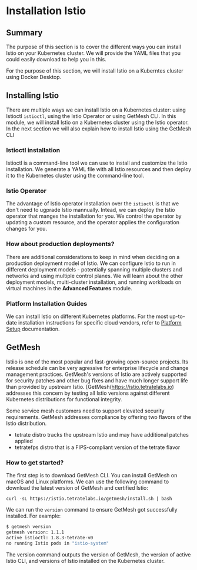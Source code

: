 # Installation Istio

## Summary

The purpose of this section is to cover the different ways you can install Istio on your Kubernetes cluster. We will provide the YAML files that you could easily download to help you in this. 

For the purpose of this section, we will install Istio on a Kuberntes cluster using Docker Desktop.

## Installing Istio

There are multiple ways we can install Istio on a Kubernetes cluster: using Istioctl `istioctl`, using the Istio Operator or using GetMesh CLI. In this module, we will install Istio on a Kubernetes cluster using the Istio operator. In the next section we will also explain how to install Istio using the GetMesh CLI

### Istioctl installation

Istioctl is a command-line tool we can use to install and customize the Istio installation. We generate a YAML file with all Istio resources and then deploy it to the Kubernetes cluster using the command-line tool. 

### Istio Operator

The advantage of Istio operator installation over the `istioctl` is that we don't need to ugprade Istio mannually. Intead, we can deploy the Istio operator that manges the installation for you. We control the operator by updating a custom resource, and the operator applies the configuration changes for you.

### How about production deployments?

There are additional considerations to keep in mind when deciding on a production deployment model of Istio. We can configure Istio to run in different deployment models - potentially spanning multiple clusters and networks and using multiple control planes. We will learn about the other deployment models, multi-cluster installation, and running workloads on virtual machines in the <strong>Advanced Features</strong> module.

### Platform Installation Guides

We can install Istio on different Kubernetes platforms. For the most up-to-date installation instructions for specific cloud vendors, refer to [Platform Setup](https://istio.io/latest/docs/setup/platform-setup/) documentation.

## GetMesh

Istiio is one of the most popular and fast-growing open-source projects. Its release schedule can be very agressive for enterprise lifecycle and change management practices. GetMesh's versions of Istio are actively supported for security patches and other bug fixes and have much longer support life than provided by upstream Istio. [GetMesh(https://istio.tetratelabs.io) addresses this concern by testing all Istio versions against different Kubernetes distributions for functional integrity.

Some service mesh customers need to support elevated security requirements. GetMesh addresses compliance by offering two flavors of the Istio distribution.

- tetrate distro tracks the upstream Istio and may have additional patches applied
- tetratefps distro that is a FIPS-compliant version of the tetrate flavor

### How to get started?

The first step is to download GetMesh CLI.  You can install GetMesh on macOS and Linux platforms. We can use the following command to download the latest version of GetMesh and certified Istio:

`curl -sL https://istio.tetratelabs.io/getmesh/install.sh | bash`

We can run the `version` command to ensure GetMesh got successfully installed. For example:

```bash
$ getmesh version
getmesh version: 1.1.1
active istioctl: 1.8.3-tetrate-v0
no running Istio pods in "istio-system"
```

The version command outputs the version of GetMesh, the version of active Istio CLI, and versions of Istio installed on the Kubernetes cluster.